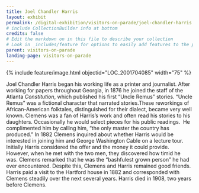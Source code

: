 ```yaml
---
title: Joel Chandler Harris
layout: exhibit
permalink: /digital-exhibition/visitors-on-parade/joel-chandler-harris.html
# include CollectionBuilder info at bottom
credits: false
# Edit the markdown on in this file to describe your collection
# Look in _includes/feature for options to easily add features to the page
parent: visitors-on-parade
landing-page: visitors-on-parade
---
```


{% include feature/image.html objectid="LOC_2001704085" width="75" %}

Joel Chandler Harris began his working life as a printer and journalist. After working for papers throughout Georgia, in 1876 he joined the staff of the Atlanta _Constitution_, which published his first “Uncle Remus” stories. “Uncle Remus” was a fictional character that narrated stories.These reworkings of African-American folktales, distinguished for their dialect, became very well known. Clemens was a fan of Harris’s work and often read his stories to his daughters. Occasionally he would select pieces for his public readings.  He complimented him by calling him, “the only master the country has produced.” In 1882 Clemens inquired about whether Harris would be interested in joining him and George Washington Cable on a lecture tour. Initially Harris considered the offer and the money it could provide. However, when he met with the two men, they discovered how timid he was. Clemens remarked that he was the “bashfulest grown person” he had ever encountered. Despite this, Clemens and Harris remained good friends. Harris paid a visit to the Hartford house in 1882 and corresponded with Clemens steadily over the next several years. Harris died in 1908, two years before Clemens. 
